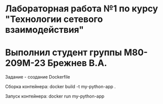 # Лабораторная работа №1 по курсу "Технологии сетевого взаимодействия"
# Выполнил студент группы М80-209М-23 Брежнев В.А.
Задание - создание Dockerfile

Сборка контейнера: docker build -t my-python-app .

Запуск контейнера: docker run my-python-app

